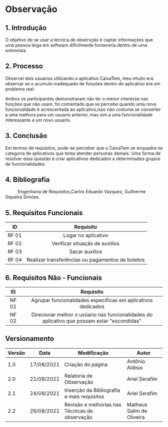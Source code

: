 # Observação

## 1. Introdução
O objetivo de se usar a tecnica de observção é captar informações que uma pessoa leiga em software dificilmente forneceria dentro de uma entrevista.

## 2. Processo
Observei dois usuarios utilizando o aplicativo CaixaTem, meu intuito era observar se o acumulo inadequado de funções dentro do aplicativo era um problema real.

Ambos os participantes demonstraram não ter o menor interesse nas funções que não usam, foi comentado que se percebe quando uma nova funcionalidade é acrescentada ao aplicativo,isso não costuma se converter a uma melhora para um usuario anterior, mas sim a uma funcionalidade interessante a um novo usuario.

## 3. Conclusão
Em termos de requisitos, pode-se perceber que o CaixaTem se enquadra na categoria de aplicativos que tenta atender personas demais.
Uma forma de resolver essa questão é criar aplicativos dedicados a determinados grupos de funcionalidades.

## 4. Bibliografia
<p style="text-indent: 40px; align = "justify">
Engenharia de Requisitos,Carlos Eduardo Vazquez, Guilherme Siqueira Simões.
</p>

## 5. Requisitos Funcionais

<center>

| ID | Requisito | 
|:--:|:--:|
| RF 01 | Logar no aplicativo |
| RF 02 | Verificar situação de auxilios |
| RF 03 | Sacar auxilios | 
| RF 04 | Realizar transferências ou pagamentos de boletos |

</center>


## 6. Requisitos Não - Funcionais

<center>

| ID | Requisito | 
|:--:|:--:|
| NF 01 | Agrupar funcionalidades especificas em aplicativos dedicados |
| NF 02 | Direcionar melhor o usúario nas funcionalidades do aplicativo que possam estar "escondidas" |

</center>



## Versionamento


<center>

| Versão | Data | Modificação | Autor |
|--|--|--|--|
| 1.0 | 17/08/2021 | Criação do página | Antônio Aldisio |
| 2.0 | 21/08/2021 | Relatoria de Observação | Ariel Serafim |
| 2.1 | 24/08/2021 | Inserção da Bibliografia e mais requisitos | Ariel Serafim |
| 2.2 | 26/08/2021 | Revisão e melhorias nas Técnicas de observação | Matheus Salim de Oliveira |
</center>
